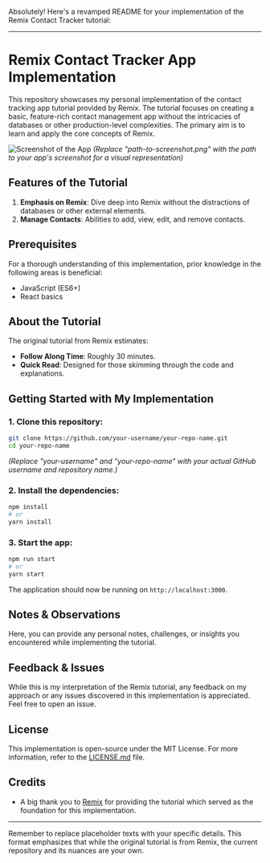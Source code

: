 Absolutely! Here's a revamped README for your implementation of the Remix Contact Tracker tutorial:

---

# Remix Contact Tracker App Implementation

This repository showcases my personal implementation of the contact tracking app tutorial provided by Remix. The tutorial focuses on creating a basic, feature-rich contact management app without the intricacies of databases or other production-level complexities. The primary aim is to learn and apply the core concepts of Remix.

![Screenshot of the App](path-to-screenshot.png) _(Replace "path-to-screenshot.png" with the path to your app's screenshot for a visual representation)_

## Features of the Tutorial

1. **Emphasis on Remix**: Dive deep into Remix without the distractions of databases or other external elements.
2. **Manage Contacts**: Abilities to add, view, edit, and remove contacts.

## Prerequisites

For a thorough understanding of this implementation, prior knowledge in the following areas is beneficial:

- JavaScript (ES6+)
- React basics

## About the Tutorial

The original tutorial from Remix estimates:

- **Follow Along Time**: Roughly 30 minutes.
- **Quick Read**: Designed for those skimming through the code and explanations.

## Getting Started with My Implementation

### 1. Clone this repository:

```bash
git clone https://github.com/your-username/your-repo-name.git
cd your-repo-name
```

_(Replace "your-username" and "your-repo-name" with your actual GitHub username and repository name.)_

### 2. Install the dependencies:

```bash
npm install
# or
yarn install
```

### 3. Start the app:

```bash
npm run start
# or
yarn start
```

The application should now be running on `http://localhost:3000`.

## Notes & Observations

Here, you can provide any personal notes, challenges, or insights you encountered while implementing the tutorial.

## Feedback & Issues

While this is my interpretation of the Remix tutorial, any feedback on my approach or any issues discovered in this implementation is appreciated. Feel free to open an issue.

## License

This implementation is open-source under the MIT License. For more information, refer to the [LICENSE.md](LICENSE.md) file.

## Credits

- A big thank you to [Remix](https://remix.run/docs) for providing the tutorial which served as the foundation for this implementation.

---

Remember to replace placeholder texts with your specific details. This format emphasizes that while the original tutorial is from Remix, the current repository and its nuances are your own.
